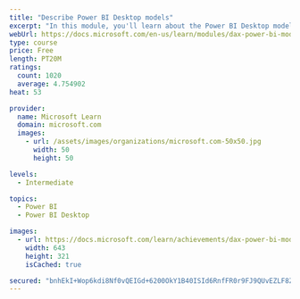 ```yaml
---
title: "Describe Power BI Desktop models"
excerpt: "In this module, you'll learn about the Power BI Desktop model structure, star schema design basics, analytics queries, and report visual configuration. This module provides a strong foundation on which you can learn to optimize model designs and add model calculations."
webUrl: https://docs.microsoft.com/en-us/learn/modules/dax-power-bi-models/
type: course
price: Free
length: PT20M
ratings:
  count: 1020
  average: 4.754902
heat: 53

provider:
  name: Microsoft Learn
  domain: microsoft.com
  images:
    - url: /assets/images/organizations/microsoft.com-50x50.jpg
      width: 50
      height: 50

levels:
  - Intermediate

topics:
  - Power BI
  - Power BI Desktop

images:
  - url: https://docs.microsoft.com/learn/achievements/dax-power-bi-models-social.png
    width: 643
    height: 321
    isCached: true

secured: "bnhEkI+Wop6kdi8Nf0vQEIGd+6200OkY1B40ISId6RnfFR0r9FJ9QUvEZLF8ZEPDrfMVbswMQLUUY9Yyatq7nZUf5ro8IsOioIdW7DL+5BLAX/oWEcXeZE2T0vujalaZoLdQSV6QQyig3wkiOqfGDnFngpQMlekToepYDi0B1WaapHqGROFzFQSOmE4wPmbpXTbvUux3Blz4a2Gdy9TQkuUv69CNAe6bD+M9qnPjmgo0CpLE6XVyfOEhUsWTn3odfsvDn/+dRWfX++IP9W8sXK1/WbLZT1yX+7LRGNi3zlqqGYw8+uVr0nB2jUgiTK686AKUiAcUyA4vwmaeWIb0cBtXO4JxqMOVzRud68CvYc4vf2dkUlVnvb5evmU2DAaiWQueJIytTmM6jI94NdHW3CpAboZoe8XM0SLiguq6Xio=;LMN1Z7XjQL+Mn2qDWJyM9A=="
---
```


